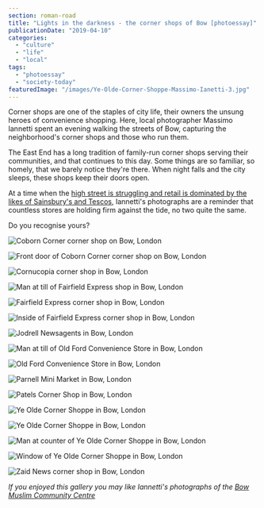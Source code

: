 ```yaml
---
section: roman-road
title: "Lights in the darkness - the corner shops of Bow [photoessay]"
publicationDate: "2019-04-10"
categories: 
  - "culture"
  - "life"
  - "local"
tags: 
  - "photoessay"
  - "society-today"
featuredImage: "/images/Ye-Olde-Corner-Shoppe-Massimo-Ianetti-3.jpg"
---
```


Corner shops are one of the staples of city life, their owners the unsung heroes of convenience shopping. Here, local photographer Massimo Iannetti spent an evening walking the streets of Bow, capturing the neighborhood's corner shops and those who run them.

The East End has a long tradition of family-run corner shops serving their communities, and that continues to this day. Some things are so familiar, so homely, that we barely notice they're there. When night falls and the city sleeps, these shops keep their doors open.

At a time when the [high street is struggling and retail is dominated by the likes of Sainsbury's and Tescos](https://www.dailymail.co.uk/news/article-93329/Asian-corner-shops-decline.html), Iannetti's photographs are a reminder that countless stores are holding firm against the tide, no two quite the same.

Do you recognise yours?

![Coborn Corner corner shop on Bow, London](/images/Coborn-Corner-Massimo-Ianetti-8-1024x683.jpg)

![Front door of Coborn Corner corner shop on Bow, London](/images/Coborn-Corner-Massimo-Ianetti-1-1024x683.jpg)

![Cornucopia corner shop in Bow, London](/images/Cornucopia-Uk-Market-Massimo-Ianetti-2-1024x683.jpg)

![Man at till of Fairfield Express shop in Bow, London](/images/Fairfield-Express-Massimo-Ianetti-1-1024x683.jpg)

![Fairfield Express corner shop in Bow, London](/images/Fairfield-Express-Massimo-Ianetti-2-1024x683.jpg)

![Inside of Fairfield Express corner shop in Bow, London](/images/Fairfield-Express-Massimo-Ianetti-4-1024x683.jpg)

![Jodrell Newsagents in Bow, London](/images/Jodrell-Newsagents-Massimo-Ianetti-3-1024x683.jpg)

![Man at till of Old Ford Convenience Store in Bow, London](/images/Old-Ford-Convenience-StoreMassimo-Ianetti-1-1024x683.jpg)

![Old Ford Convenience Store in Bow, London](/images/Old-Ford-Convenience-Store-Massimo-Ianetti-2-1024x683.jpg)

![Parnell Mini Market in Bow, London](/images/Parnell-Mini-Market-Massimo-Ianetti-2-1024x683.jpg)

![Patels Corner Shop in Bow, London](/images/Patels-Corner-Shop-Roman-Rd-Massimo-Ianetti-1024x683.jpg)

![Ye Olde Corner Shoppe in Bow, London](/images/Ye-Olde-Corner-Shoppe-Massimo-Ianetti-4-1024x683.jpg)

![Ye Olde Corner Shoppe in Bow, London](/images/Ye-Olde-Corner-Shoppe-Massimo-Ianetti-5-1024x683.jpg)

![Man at counter of Ye Olde Corner Shoppe in Bow, London](/images/Ye-Olde-Corner-Shoppe-Massimo-Ianetti-6-1024x683.jpg)

![Window of Ye Olde Corner Shoppe in Bow, London](/images/Ye-Olde-Corner-Shoppe-Massimo-Ianetti-9-1024x683.jpg)

![Zaid News corner shop in Bow, London](/images/Zaid-News-Massimo-Ianetti-2-1024x683.jpg)

_If you enjoyed this gallery you may like Iannetti's photographs of the [Bow Muslim Community Centre](https://romanroadlondon.com/the-adaptive-beauty-of-shopfront-mosques/)_

